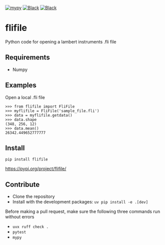 [![mypy](https://github.com/rharkes/flifile/actions/workflows/mypy.yml/badge.svg)](https://github.com/rharkes/flifile/actions/workflows/mypy.yml)
[![Black](https://github.com/rharkes/flifile/actions/workflows/black.yml/badge.svg)](https://github.com/rharkes/flifile/actions/workflows/black.yml)
[![Black](https://github.com/rharkes/flifile/actions/workflows/pytest.yml/badge.svg)](https://github.com/rharkes/flifile/actions/workflows/pytest.yml)

# flifile
Python code for opening a lambert instruments .fli file

## Requirements
* Numpy

## Examples
Open a local .fli file
```
>>> from flifile import FliFile
>>> myflifile = FliFile('sample_file.fli')
>>> data = myflifile.getdata()
>>> data.shape
(348, 256, 12)
>>> data.mean()
26342.449652777777
```

## Install
`pip install flifile`

https://pypi.org/project/flifile/


## Contribute
* Clone the repository
* Install with the development packages: `uv pip install -e .[dev]`

Before making a pull request, make sure the following three commands run without errors
* `uvx ruff check .`
* `pytest`
* `mypy`
